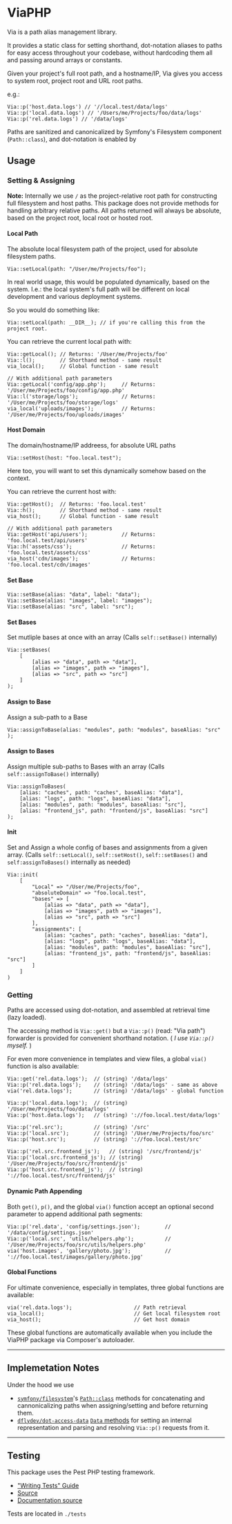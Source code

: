 # ViaPHP

Via is a path alias management library.

It provides a static class for setting shorthand, dot-notation aliases to paths for easy access throughout your codebase, without hardcoding them all and passing around arrays or constants.

Given your project's full root path, and a hostname/IP, Via gives you access to system root, project root and URL root paths.

e.g.:
```
Via::p('host.data.logs') // '//local.test/data/logs'
Via::p('local.data.logs') // '/Users/me/Projects/foo/data/logs'
Via::p('rel.data.logs') // '/data/logs'
```

Paths are sanitized and canonicalized by Symfony's Filesystem component (`Path::class`), and dot-notation is enabled by 


## Usage


### Setting & Assigning

**Note:** Internally we use `/` as the project-relative root path for constructing full filesystem and host paths. This package does not provide methods for handling arbitrary relative paths. All paths returned will always be absolute, based on the project root, local root or hosted root.


#### Local Path
The absolute local filesystem path of the project, used for absolute filesystem paths.

```
Via::setLocal(path: "/User/me/Projects/foo");
```

In real world usage, this would be populated dynamically, based on the system.
I.e.: the local system's full path will be different on local development and various deployment systems.

So you would do something like:

```
Via::setLocal(path: __DIR__); // if you're calling this from the project root.
```

You can retrieve the current local path with:
```
Via::getLocal(); // Returns: '/User/me/Projects/foo'
Via::l();        // Shorthand method - same result
via_local();     // Global function - same result

// With additional path parameters
Via::getLocal('config/app.php');     // Returns: '/User/me/Projects/foo/config/app.php'
Via::l('storage/logs');              // Returns: '/User/me/Projects/foo/storage/logs'
via_local('uploads/images');         // Returns: '/User/me/Projects/foo/uploads/images'
```

#### Host Domain
The domain/hostname/IP addreess, for absolute URL paths

```
Via::setHost(host: "foo.local.test");
```
Here too, you will want to set this dynamically somehow based on the context.

You can retrieve the current host with:
```
Via::getHost();  // Returns: 'foo.local.test'
Via::h();        // Shorthand method - same result
via_host();      // Global function - same result

// With additional path parameters
Via::getHost('api/users');           // Returns: 'foo.local.test/api/users'
Via::h('assets/css');                // Returns: 'foo.local.test/assets/css'
via_host('cdn/images');              // Returns: 'foo.local.test/cdn/images'
```


#### Set Base

```
Via::setBase(alias: "data", label: "data");
Via::setBase(alias: "images", label: "images");
Via::setBase(alias: "src", label: "src");
```

#### Set Bases

Set mutliple bases at once with an array
(Calls `self::setBase()` internally)

```
Via::setBases(
    [
        [alias => "data", path => "data"],
        [alias => "images", path => "images"],
        [alias => "src", path => "src"]
    ]
);
```

#### Assign to Base

Assign a sub-path to a Base

```
Via::assignToBase(alias: "modules", path: "modules", baseAlias: "src" );
```


#### Assign to Bases

Assign multiple sub-paths to Bases with an array
(Calls `self::assignToBase()` internally)

```
Via::assignToBases(
    [alias: "caches", path: "caches", baseAlias: "data"],
    [alias: "logs", path: "logs", baseAlias: "data"],
    [alias: "modules", path: "modules", baseAlias: "src"],
    [alias: "frontend_js", path: "frontend/js", baseAlias: "src"]
);
```


#### Init

Set and Assign a whole config of bases and assignments from a given array.
(Calls `self::setLocal()`, `self::setHost()`, `self::setBases()` and `self:assignToBases()` internally as needed)

```
Via::init(
    [
        "Local" => "/User/me/Projects/foo",
        "absoluteDomain" => "foo.local.test",
        "bases" => [
            [alias => "data", path => "data"],
            [alias => "images", path => "images"],
            [alias => "src", path => "src"]
        ],
        "assignments": [
            [alias: "caches", path: "caches", baseAlias: "data"],
            [alias: "logs", path: "logs", baseAlias: "data"],
            [alias: "modules", path: "modules", baseAlias: "src"],
            [alias: "frontend_js", path: "frontend/js", baseAlias: "src"]
        ]
    ]
)

```

### Getting

Paths are accessed using dot-notation, and assembled at retrieval time (lazy loaded).

The accessing method is `Via::get()` but a `Via::p()` (read: "Via path") forwarder is provided for convenient shorthand notation. ( *I use `Via::p()` myself.* )

For even more convenience in templates and view files, a global `via()` function is also available:

```
Via::get('rel.data.logs');  // (string) '/data/logs'
Via::p('rel.data.logs');    // (string) '/data/logs' - same as above
via('rel.data.logs');       // (string) '/data/logs' - global function

Via::p('local.data.logs');  // (string) '/User/me/Projects/foo/data/logs'
Via::p('host.data.logs');   // (string) '://foo.local.test/data/logs'

Via::p('rel.src');          // (string) '/src'
Via::p('local.src');        // (string) '/User/me/Projects/foo/src'
Via::p('host.src');         // (string) '://foo.local.test/src'

Via::p('rel.src.frontend_js');   // (string) '/src/frontend/js'
Via::p('local.src.frontend_js'); // (string) '/User/me/Projects/foo/src/frontend/js'
Via::p('host.src.frontend_js');  // (string) '://foo.local.test/src/frontend/js'
```

#### Dynamic Path Appending

Both `get()`, `p()`, and the global `via()` function accept an optional second parameter to append additional path segments:

```
Via::p('rel.data', 'config/settings.json');        // '/data/config/settings.json'
Via::p('local.src', 'utils/helpers.php');          // '/User/me/Projects/foo/src/utils/helpers.php'
via('host.images', 'gallery/photo.jpg');           // '://foo.local.test/images/gallery/photo.jpg'
```

#### Global Functions

For ultimate convenience, especially in templates, three global functions are available:

```
via('rel.data.logs');                    // Path retrieval
via_local();                             // Get local filesystem root
via_host();                              // Get host domain
```

These global functions are automatically available when you include the ViaPHP package via Composer's autoloader.

---

## Implemetation Notes

Under the hood we use 
- [`symfony/filesystem`](https://symfony.com/doc/current/components/filesystem.html#path-manipulation-utilities)'s [`Path::class`](https://github.com/symfony/symfony/blob/7.3/src/Symfony/Component/Filesystem/Path.php) methods for concatenating and cannonicalizing paths when assigning/setting and before returning them.
- [`dflydev/dot-access-data`](https://github.com/dflydev/dflydev-dot-access-data) [`Data` methods](https://github.com/dflydev/dflydev-dot-access-data/blob/main/src/Data.php) for setting an internal representation and parsing and resolving `Via::p()` requests from it.


---

## Testing

This package uses the Pest PHP testing framework.

- ["Writing Tests" Guide](https://pestphp.com/docs/writing-tests) 
- [Source](https://github.com/pestphp/pest)
- [Documentation source](https://github.com/pestphp/docs)

Tests are located in `./tests`

